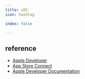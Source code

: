 ```yaml
---
title: iOS
icon: hashtag

index: false

---
```


<!-- more -->

## reference

- [Apple Developer](https://developer.apple.com)
- [App Store Connect](https://appstoreconnect.apple.com)
- [Apple Developer Documentation](https://developer.apple.com/documentation)